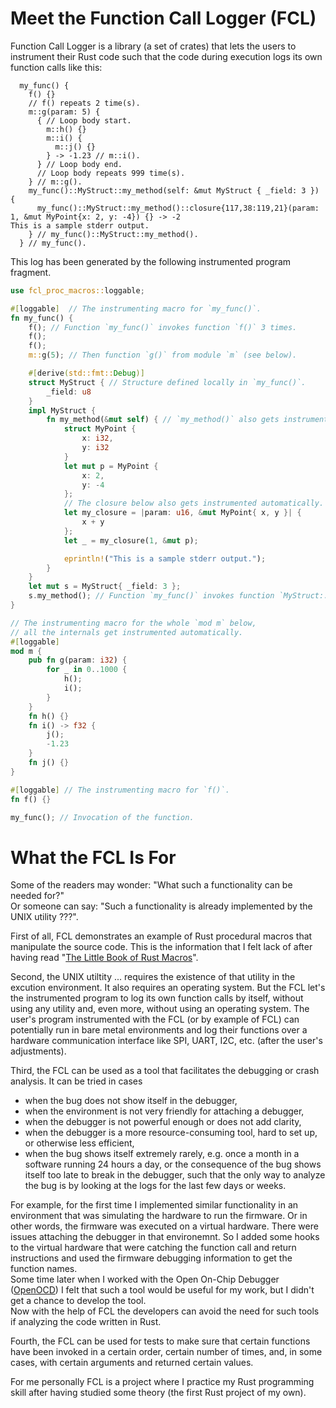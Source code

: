 # Meet the Function Call Logger (FCL)
Function Call Logger is a library (a set of crates) that lets the users to instrument their Rust code such that the code during execution logs its own function calls like this:
```
  my_func() {
    f() {}
    // f() repeats 2 time(s).
    m::g(param: 5) {
      { // Loop body start.
        m::h() {}
        m::i() {
          m::j() {}
        } -> -1.23 // m::i().
      } // Loop body end.
      // Loop body repeats 999 time(s).
    } // m::g().
    my_func()::MyStruct::my_method(self: &mut MyStruct { _field: 3 }) {
      my_func()::MyStruct::my_method()::closure{117,38:119,21}(param: 1, &mut MyPoint{x: 2, y: -4}) {} -> -2
This is a sample stderr output.
    } // my_func()::MyStruct::my_method().
  } // my_func().
```
This log has been generated by the following instrumented program fragment.
```rs
use fcl_proc_macros::loggable;

#[loggable]  // The instrumenting macro for `my_func()`.
fn my_func() {
    f(); // Function `my_func()` invokes function `f()` 3 times.
    f();
    f();
    m::g(5); // Then function `g()` from module `m` (see below).

    #[derive(std::fmt::Debug)]
    struct MyStruct { // Structure defined locally in `my_func()`.
        _field: u8
    }
    impl MyStruct {
        fn my_method(&mut self) { // `my_method()` also gets instrumented automatically.
            struct MyPoint {
                x: i32,
                y: i32
            }
            let mut p = MyPoint {
                x: 2,
                y: -4
            };
            // The closure below also gets instrumented automatically.
            let my_closure = |param: u16, &mut MyPoint{ x, y }| { 
                x + y
            };
            let _ = my_closure(1, &mut p);

            eprintln!("This is a sample stderr output.");
        }
    }
    let mut s = MyStruct{ _field: 3 };
    s.my_method(); // Function `my_func()` invokes function `MyStruct::my_method()`.
}

// The instrumenting macro for the whole `mod m` below, 
// all the internals get instrumented automatically.
#[loggable] 
mod m {
    pub fn g(param: i32) {
        for _ in 0..1000 {
            h();
            i();
        }
    }
    fn h() {}
    fn i() -> f32 {
        j();
        -1.23
    }
    fn j() {}
}

#[loggable] // The instrumenting macro for `f()`.
fn f() {}

my_func(); // Invocation of the function.
```

# What the FCL Is For
Some of the readers may wonder: "What such a functionality can be needed for?"  
Or someone can say: "Such a functionality is already implemented by the UNIX utility ???".

First of all, FCL demonstrates an example of Rust procedural macros that manipulate the source code. This is 
the information that I felt lack of after having read "[The Little Book of Rust Macros](https://lukaswirth.dev/tlborm/)".

Second, the UNIX utiltity ... requires the existence of that utility in the excution environment. 
It also requires an operating system. But the FCL let's the instrumented program to log its own 
function calls by itself, without using any utility and, even more, without using an operating system. 
The user's program instrumented with the FCL (or by example of FCL) can potentially run in bare metal environments
and log their functions over a hardware communication interface like SPI, UART, I2C, etc. (after the 
user's adjustments).

Third, the FCL can be used as a tool that facilitates the debugging or crash analysis. It can be tried in cases 
* when the bug does not show itself in the debugger,
* when the environment is not very friendly for attaching a debugger,
* when the debugger is not powerful enough or does not add clarity,
* when the debugger is a more resource-consuming tool, hard to set up, or otherwise less efficient,
* when the bug shows itself extremely rarely, e.g. once a month in a software running 24 hours a day, 
  or the consequence of the bug shows itself too late to break in the debugger,
  such that the only way to analyze the bug is by looking at the logs for the last few days or weeks.

For example, for the first time I implemented similar functionality in an environment that was simulating 
the hardware to run the firmware. Or in other words, the firmware was executed on a virtual hardware. 
There were issues attaching the debugger in that environemnt. So I added some hooks to the virtual hardware
that were catching the function call and return instructions and used the firmware debugging information to get 
the function names.  
Some time later when I worked with the Open On-Chip Debugger ([OpenOCD](https://openocd.org/)) I felt that 
such a tool would be useful for my work, but I didn't get a chance to develop the tool.  
Now with the help of FCL the developers can avoid the need for such tools if analyzing the code written in Rust.

Fourth, the FCL can be used for tests to make sure that certain functions have been invoked in a certain order, certain number of times, and, in some cases, with certain arguments and returned certain values.

For me personally FCL is a project where I practice my Rust programming skill after having studied some theory 
(the first Rust project of my own). 

<!-- Learning material to practice. I perceive it as a test covering the material that the young minds grasp in one semester.  
To get a record in my resume since (at the moment of writing) I'm unemployed, I live at the expense of my savings, 
and soon I will need to apply for jobs (after I study Rust to a level sufficient to pass (or ideally bypass) an interview ;-). -->
